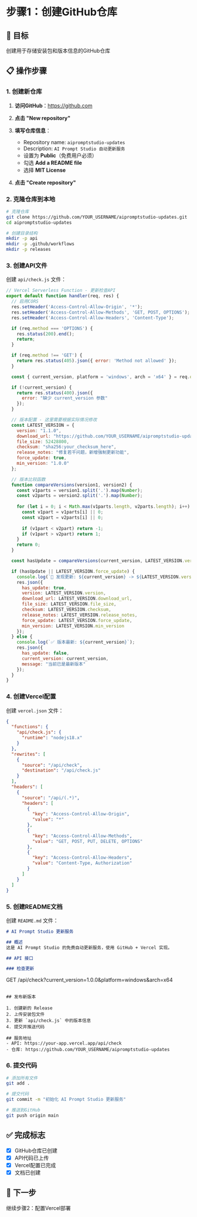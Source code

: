 # 步骤1：创建GitHub仓库

## 🎯 目标
创建用于存储安装包和版本信息的GitHub仓库

## 📋 操作步骤

### 1. 创建新仓库

1. **访问GitHub**：https://github.com
2. **点击 "New repository"**
3. **填写仓库信息**：
   - Repository name: `aipromptstudio-updates`
   - Description: `AI Prompt Studio 自动更新服务`
   - 设置为 **Public**（免费用户必须）
   - 勾选 **Add a README file**
   - 选择 **MIT License**

4. **点击 "Create repository"**

### 2. 克隆仓库到本地

```bash
# 克隆仓库
git clone https://github.com/YOUR_USERNAME/aipromptstudio-updates.git
cd aipromptstudio-updates

# 创建目录结构
mkdir -p api
mkdir -p .github/workflows
mkdir -p releases
```

### 3. 创建API文件

创建 `api/check.js` 文件：

```javascript
// Vercel Serverless Function - 更新检查API
export default function handler(req, res) {
  // 启用CORS
  res.setHeader('Access-Control-Allow-Origin', '*');
  res.setHeader('Access-Control-Allow-Methods', 'GET, POST, OPTIONS');
  res.setHeader('Access-Control-Allow-Headers', 'Content-Type');

  if (req.method === 'OPTIONS') {
    res.status(200).end();
    return;
  }

  if (req.method !== 'GET') {
    return res.status(405).json({ error: 'Method not allowed' });
  }

  const { current_version, platform = 'windows', arch = 'x64' } = req.query;

  if (!current_version) {
    return res.status(400).json({
      error: "缺少 current_version 参数"
    });
  }

  // 版本配置 - 这里需要根据实际情况修改
  const LATEST_VERSION = {
    version: "1.1.0",
    download_url: "https://github.com/YOUR_USERNAME/aipromptstudio-updates/releases/download/v1.1.0/AIPromptStudio-1.1.0-Setup.exe",
    file_size: 52428800,
    checksum: "sha256:your_checksum_here",
    release_notes: "修复若干问题，新增强制更新功能",
    force_update: true,
    min_version: "1.0.0"
  };

  // 版本比较函数
  function compareVersions(version1, version2) {
    const v1parts = version1.split('.').map(Number);
    const v2parts = version2.split('.').map(Number);
    
    for (let i = 0; i < Math.max(v1parts.length, v2parts.length); i++) {
      const v1part = v1parts[i] || 0;
      const v2part = v2parts[i] || 0;
      
      if (v1part < v2part) return -1;
      if (v1part > v2part) return 1;
    }
    return 0;
  }

  const hasUpdate = compareVersions(current_version, LATEST_VERSION.version) < 0;

  if (hasUpdate || LATEST_VERSION.force_update) {
    console.log(`🔄 发现更新: ${current_version} -> ${LATEST_VERSION.version}`);
    res.json({
      has_update: true,
      version: LATEST_VERSION.version,
      download_url: LATEST_VERSION.download_url,
      file_size: LATEST_VERSION.file_size,
      checksum: LATEST_VERSION.checksum,
      release_notes: LATEST_VERSION.release_notes,
      force_update: LATEST_VERSION.force_update,
      min_version: LATEST_VERSION.min_version
    });
  } else {
    console.log(`✅ 版本最新: ${current_version}`);
    res.json({
      has_update: false,
      current_version: current_version,
      message: "当前已是最新版本"
    });
  }
}
```

### 4. 创建Vercel配置

创建 `vercel.json` 文件：

```json
{
  "functions": {
    "api/check.js": {
      "runtime": "nodejs18.x"
    }
  },
  "rewrites": [
    {
      "source": "/api/check",
      "destination": "/api/check.js"
    }
  ],
  "headers": [
    {
      "source": "/api/(.*)",
      "headers": [
        {
          "key": "Access-Control-Allow-Origin",
          "value": "*"
        },
        {
          "key": "Access-Control-Allow-Methods",
          "value": "GET, POST, PUT, DELETE, OPTIONS"
        },
        {
          "key": "Access-Control-Allow-Headers",
          "value": "Content-Type, Authorization"
        }
      ]
    }
  ]
}
```

### 5. 创建README文档

创建 `README.md` 文件：

```markdown
# AI Prompt Studio 更新服务

## 概述
这是 AI Prompt Studio 的免费自动更新服务，使用 GitHub + Vercel 实现。

## API 接口

### 检查更新
```
GET /api/check?current_version=1.0.0&platform=windows&arch=x64
```

## 发布新版本

1. 创建新的 Release
2. 上传安装包文件
3. 更新 `api/check.js` 中的版本信息
4. 提交并推送代码

## 服务地址
- API: https://your-app.vercel.app/api/check
- 仓库: https://github.com/YOUR_USERNAME/aipromptstudio-updates
```

### 6. 提交代码

```bash
# 添加所有文件
git add .

# 提交代码
git commit -m "初始化 AI Prompt Studio 更新服务"

# 推送到GitHub
git push origin main
```

## ✅ 完成标志

- [x] GitHub仓库已创建
- [x] API代码已上传
- [x] Vercel配置已完成
- [x] 文档已创建

## 🔄 下一步

继续步骤2：配置Vercel部署
